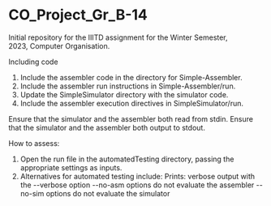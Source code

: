 # CO_Project_Gr_B-14
Initial repository for the IIITD assignment for the Winter Semester, 2023, Computer Organisation.

Including code
1. Include the assembler code in the directory for Simple-Assembler. 
2. Include the assembler run instructions in Simple-Assembler/run.
3. Update the SimpleSimulator directory with the simulator code. 
4. Include the assembler execution directives in SimpleSimulator/run.

Ensure that the simulator and the assembler both read from stdin.
Ensure that the simulator and the assembler both output to stdout.

How to assess:
1. Open the run file in the automatedTesting directory, passing the appropriate settings as inputs.
2. Alternatives for automated testing include:
Prints: 
verbose output with the --verbose option 
--no-asm options do not evaluate the assembler 
--no-sim options do not evaluate the simulator
